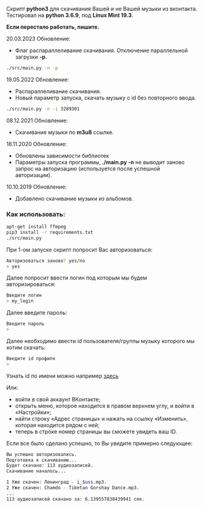 Скрипт **python3** для скачивания Вашей и не Вашей музыки из вконтакта.  
Тестировал на **python 3.6.9**, под **Linux Mint 19.3**.   

**Если перестало работать, пишите.**

20.03.2023 Обновление:
+ Флаг распараллеливание скачивания. Отключение параллельной загрузки **-p**.
```bash
./src/main.py -n -p
```

19.05.2022 Обновление:
+ Распараллеливание скачивания.
+ Новый параметр запуска, скачать музыку с id без повторного ввода.
```bash
./src/main.py -n -i 3289301
```

08.12.2021 Обновление:
+ Скачивание музыки по **m3u8** ссылке.

18.11.2020 Обновление:
+ Обновлены зависимости библиотек
+ Параметры запуска программы, **./main.py -n** не выводит заново запрос на авторизацию (используется после успешной авторизации).

10.10.2019 Обновление:
+ Добавлено скачивание музыки из альбомов.

### Как использовать:

```bash
apt-get install ffmpeg
pip3 install -r requirements.txt
./src/main.py
```
При 1-ом запуске скрипт попросит Вас авторизоваться:
```bash
Авторизоваться заново? yes/no
> yes
```
Далее попросит ввести логин под которым мы будем авторизироваться:
```bash
Введите логин
> my_login 
```
Далее введите пароль:
```bash
Введите пароль
> 
```
Далее необходимо ввести id пользователя/группы музыку которого мы хотим скачать:
```bash
Введите id профиля
> 
```
Узнать id по имени можно например [здесь](http://regvk.com/id/)

Или:
 - войти в свой аккаунт ВКонтакте;
 - открыть меню, которое находится в правом верхнем углу, и войти в «Настройки»;
 - найти строку «Адрес страницы» и нажать на ссылку «Изменить», которая находится рядом с ней;
 - теперь в строке номер страницы вы сможете увидеть ваш ID.

Если все было сделано успешно, то Вы увидите примерно следующее:
```bash
Вы успешно авторизовались.
Подготовка к скачиванию...
Будет скачано: 113 аудиозаписей.
Скачивание началось...

1 Уже скачен: Ленинград - i_$uss.mp3.
2 Уже скачен: Chamdo - Tibetan Gorshay Dance.mp3.
...
113 аудиозаписей скачано за: 6.139557838439941 сек.

```
